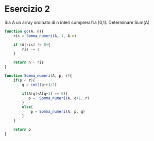 # Esercizio 2

Sia A un array ordinato di n interi compresi fra [0,1]. Determinare Sum(A)

```javascript
function go(A, n){
    ris = Somma_numeri(A, 1, A.n)

    if (A[ris] != 0){
        ris -= 1
    }

    return n - ris
}

function Somma_numeri(A, p, r){
    if(p < r){
        q = int((p+r)/2)

        if(A[q]+A[q+1] == 0){
           p =  Somma_numeri(A, q+1, r)
        }
        else{
            p = Somma_numeri(A, p, q)
        }
    }

    return p
}
```
